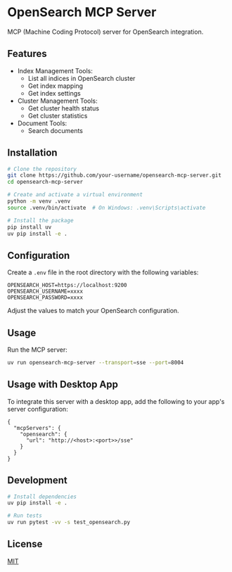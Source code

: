 # OpenSearch MCP Server

MCP (Machine Coding Protocol) server for OpenSearch integration.

## Features

- Index Management Tools:
  - List all indices in OpenSearch cluster
  - Get index mapping
  - Get index settings
- Cluster Management Tools:
  - Get cluster health status
  - Get cluster statistics
- Document Tools:
  - Search documents

## Installation

```bash
# Clone the repository
git clone https://github.com/your-username/opensearch-mcp-server.git
cd opensearch-mcp-server

# Create and activate a virtual environment
python -m venv .venv
source .venv/bin/activate  # On Windows: .venv\Scripts\activate

# Install the package
pip install uv
uv pip install -e .
```

## Configuration

Create a `.env` file in the root directory with the following variables:

```
OPENSEARCH_HOST=https://localhost:9200
OPENSEARCH_USERNAME=xxxx
OPENSEARCH_PASSWORD=xxxx
```

Adjust the values to match your OpenSearch configuration.

## Usage

Run the MCP server:

```bash
uv run opensearch-mcp-server --transport=sse --port=8004
```

## Usage with Desktop App

To integrate this server with a desktop app, add the following to your app's server configuration:

```
{
  "mcpServers": {
    "opensearch": {
      "url": "http://<host>:<port>>/sse"
    }
  }
}
```

## Development

```bash
# Install dependencies
uv pip install -e .

# Run tests
uv run pytest -vv -s test_opensearch.py
```

## License

[MIT](LICENSE) 